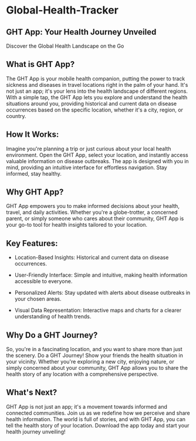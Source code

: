 # Global-Health-Tracker

## GHT App: Your Health Journey Unveiled 
Discover the Global Health Landscape on the Go

## What is GHT App? 

The GHT App is your mobile health companion, putting the power to track sickness and diseases in travel locations right in the palm of your hand. It's not just an app; it's your lens into the health landscape of different regions. With a simple tap, the GHT App lets you explore and understand the health situations around you, providing historical and current data on disease occurrences based on the specific location, whether it's a city, region, or country.



## How It Works: 

Imagine you're planning a trip or just curious about your local health environment. Open the GHT App, select your location, and instantly access valuable information on disease outbreaks. The app is designed with you in mind, providing an intuitive interface for effortless navigation. Stay informed, stay healthy.



## Why GHT App? 

GHT App empowers you to make informed decisions about your health, travel, and daily activities. Whether you're a globe-trotter, a concerned parent, or simply someone who cares about their community, GHT App is your go-to tool for health insights tailored to your location.



## Key Features:

- Location-Based Insights: Historical and current data on disease occurrences.

- User-Friendly Interface: Simple and intuitive, making health information accessible to everyone.

- Personalized Alerts: Stay updated with alerts about disease outbreaks in your chosen areas.

- Visual Data Representation: Interactive maps and charts for a clearer understanding of health trends.



## Why Do a GHT Journey? 

So, you're in a fascinating location, and you want to share more than just the scenery. Do a GHT Journey! Show your friends the health situation in your vicinity. Whether you're exploring a new city, enjoying nature, or simply concerned about your community, GHT App allows you to share the health story of any location with a comprehensive perspective.



## What's Next? 

GHT App is not just an app; it's a movement towards informed and connected communities. Join us as we redefine how we perceive and share health information. The world is full of stories, and with GHT App, you can tell the health story of your location. Download the app today and start your health journey unveiling!


